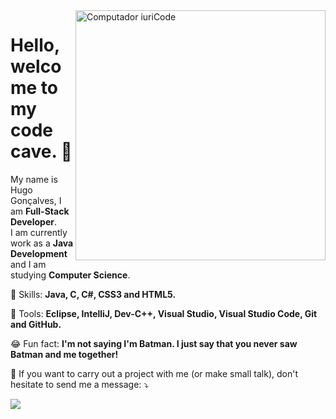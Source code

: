 <img src="https://raw.githubusercontent.com/MicaelliMedeiros/micaellimedeiros/master/image/computer-illustration.png" min-width="400px" max-width="400px" width="400px" align="right" alt="Computador iuriCode">

<p align="left">
  <h1>Hello, welcome to my code cave. 🦇</h1> 
  My name is Hugo Gonçalves, I am <strong>Full-Stack Developer</strong>.<br>
  I am currently work as a <strong>Java Development</strong> and I am studying <strong>Computer Science</strong>.
</p>

<p align="left">
  🦄 Skills: <strong>Java, C, C#, CSS3 and HTML5.</strong>
</p>

<p align="left">
  💼 Tools: <strong>Eclipse, IntelliJ, Dev-C++, Visual Studio, Visual Studio Code, Git and GitHub.</strong>
</p>

<p align="left">
  😂 Fun fact: <strong>I'm not saying I'm Batman. I just say that you never saw Batman and me together!</strong>
</p>

<p align="left">
  💌 If you want to carry out a project with me (or make small talk), don't hesitate to send me a message: ⤵️
</p>
  
  <a href="https://www.linkedin.com/in/huugoncalves" target="_blank" alt="Linkedin">
  <img src="https://img.shields.io/badge/-Linkedin-0e76a8?style=for-the-badge&logo=Linkedin&logoColor=white&link=https://www.linkedin.com/in/huugoncalves" /></a>
</p> 
